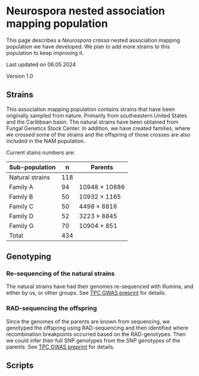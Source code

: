 # Neurospora nested association mapping population
This page describes a _Neurospora crassa_ nested association mapping population we have developed. We plan to add more strains to this population to keep improving it.

Last updated on 06.05.2024

Version 1.0

## Strains

This association mapping population contains strains that have been originally sampled from nature. Primarily from southeastern United States and the Caribbean basin. The natural strains have been obtained from Fungal Genetics Stock Center. In addition, we have created families, where we crossed some of the strains and the offspring of those crosses are also included in the NAM population.

Current stains numbers are:

|Sub-population|      n|    Parents|
|--------------|-------|-----------|
|Natural strains|    118|  |
|Family A|           94| 10948 × 10886    |
|Family B|           50| 10932 × 1165   |
|Family C|           50| 4498 × 8816   |
|Family D|           52| 3223 × 8845    |
|Family G|           70| 10904 × 851   |
|Total|              434|   |

## Genotyping

### Re-sequencing of the natural strains

The natural strains have had their genomes re-sequenced with Illumina, and either by us, or other groups. See [TPC GWAS preprint](https://www.biorxiv.org/content/10.1101/2024.04.29.591604v1) for details.

### RAD-sequencing the offspring

Since the genomes of the parents are known from sequencing, we genotyped the offspring using RAD-sequencing and then identified where recombination breakpoints occurred based on the RAD-genotypes. Then we could infer their full SNP genotypes from the SNP genotypes of the parents. See [TPC GWAS preprint](https://www.biorxiv.org/content/10.1101/2024.04.29.591604v1) for details.

## Scripts


